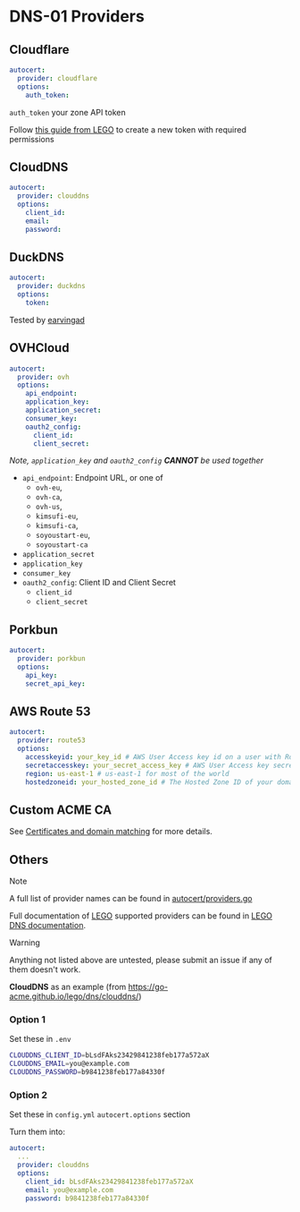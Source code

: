 # DNS-01 Providers

## Cloudflare

```yaml
autocert:
  provider: cloudflare
  options:
    auth_token:
```

`auth_token` your zone API token

Follow [this guide from LEGO](https://go-acme.github.io/lego/dns/cloudflare/#api-tokens) to create a new token with required permissions

## CloudDNS

```yaml
autocert:
  provider: clouddns
  options:
    client_id:
    email:
    password:
```

## DuckDNS

```yaml
autocert:
  provider: duckdns
  options:
    token:
```

Tested by [earvingad](https://github.com/earvingad)

## OVHCloud

```yaml
autocert:
  provider: ovh
  options:
    api_endpoint:
    application_key:
    application_secret:
    consumer_key:
    oauth2_config:
      client_id:
      client_secret:
```

_Note, `application_key` and `oauth2_config` **CANNOT** be used together_

- `api_endpoint`: Endpoint URL, or one of
  - `ovh-eu`,
  - `ovh-ca`,
  - `ovh-us`,
  - `kimsufi-eu`,
  - `kimsufi-ca`,
  - `soyoustart-eu`,
  - `soyoustart-ca`
- `application_secret`
- `application_key`
- `consumer_key`
- `oauth2_config`: Client ID and Client Secret
  - `client_id`
  - `client_secret`

## Porkbun

```yaml
autocert:
  provider: porkbun
  options:
    api_key:
    secret_api_key:
```

## AWS Route 53

```yaml
autocert:
  provider: route53
  options:
    accesskeyid: your_key_id # AWS User Access key id on a user with Route53 permissions
    secretaccesskey: your_secret_access_key # AWS User Access key secret on a user with Route53 permissions
    region: us-east-1 # us-east-1 for most of the world
    hostedzoneid: your_hosted_zone_id # The Hosted Zone ID of your domain in AWS Route53
```

## Custom ACME CA

See [Certificates and domain matching](Certificates-and-domain-matching.md#auto-ssl-with-custom-internal-ca) for more details.

## Others

> [!NOTE]
> A full list of provider names can be found in [autocert/providers.go](https://github.com/yusing/godoxy/blob/4410637f8b543e0042ee92efe63319fad35778a3/internal/autocert/providers.go#L153)
>
> Full documentation of [LEGO](https://go-acme.github.io/lego/index.html) supported providers can be found in [LEGO DNS documentation](https://go-acme.github.io/lego/dns).

> [!WARNING]
> Anything not listed above are untested, please submit an issue if any of them doesn't work.

**CloudDNS** as an example (from <https://go-acme.github.io/lego/dns/clouddns/>)

### Option 1

Set these in `.env`

```bash
CLOUDDNS_CLIENT_ID=bLsdFAks23429841238feb177a572aX
CLOUDDNS_EMAIL=you@example.com
CLOUDDNS_PASSWORD=b9841238feb177a84330f
```

### Option 2

Set these in `config.yml` `autocert.options` section

Turn them into:

```yaml
autocert:
  ...
  provider: clouddns
  options:
    client_id: bLsdFAks23429841238feb177a572aX
    email: you@example.com
    password: b9841238feb177a84330f
```
